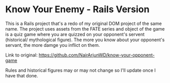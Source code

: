 # Know Your Enemy - Rails Version

This is a Rails project that's a redo of my original DOM project of the same name. The project uses assets from the FATE series and object of the game is a quiz game where you are quizzed on your opponent's servent (historical/ mythological figure). The more you know about your opponent's servant, the more damge you inflict on them.

Link to original: https://github.com/NairArjunWD/know-your-opponent-game

Rules and historical figures may or may not change so I'll update once I have that done.
